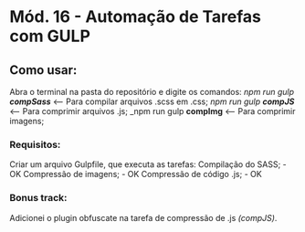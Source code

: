 # Mód. 16 - Automação de Tarefas com GULP

## Como usar:
Abra o terminal na pasta do repositório e digite os comandos:
  _npm run gulp **compSass**_ <-- Para compilar arquivos .scss em .css; 
  _npm run gulp **compJS**_ <-- Para comprimir arquivos .js; 
  _npm run gulp **compImg** <-- Para comprimir imagens; 

### Requisitos:
Criar um arquivo Gulpfile, que executa as tarefas:
  Compilação do SASS; - OK 
  Compressão de imagens; - OK 
  Compressão de código .js; - OK 

### Bonus track:
Adicionei o plugin obfuscate na tarefa de compressão de .js _(compJS)_.

